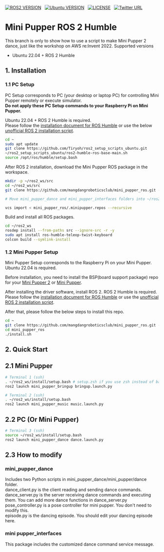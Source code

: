 [![ROS2 VERSION](https://img.shields.io/badge/ROS-ROS%202%20Humble-brightgreen)](http://docs.ros.org/en/humble/index.html)
&nbsp;
[![Ubuntu VERSION](https://img.shields.io/badge/Ubuntu-22.04-green)](https://ubuntu.com/)
&nbsp;
[![LICENSE](https://img.shields.io/badge/license-Apache--2.0-informational)](https://github.com/mangdangroboticsclub/mini_pupper_ros/blob/ros2/LICENSE)
&nbsp;
[![Twitter URL](https://img.shields.io/twitter/url?style=social&url=https%3A%2F%2Ftwitter.com%2FLeggedRobot)](https://twitter.com/LeggedRobot)

# Mini Pupper ROS 2 Humble

This branch is only to show how to use a script to make Mini Pupper 2 dance, just like the workshop on AWS re:Invent 2022.
Supported versions

* Ubuntu 22.04 + ROS 2 Humble

## 1. Installation

### 1.1 PC Setup

PC Setup corresponds to PC (your desktop or laptop PC) for controlling Mini Pupper remotely or execute simulator.  
__Do not apply these PC Setup commands to your Raspberry Pi on Mini Pupper.__

Ubuntu 22.04 + ROS 2 Humble is required.  
Please follow the [installation document for ROS Humble](https://docs.ros.org/en/humble/Installation/Ubuntu-Install-Debians.html) or use the below [unofficial ROS 2 installation script](https://github.com/Tiryoh/ros2_setup_scripts_ubuntu).

```sh
cd ~
sudo apt update
git clone https://github.com/Tiryoh/ros2_setup_scripts_ubuntu.git
~/ros2_setup_scripts_ubuntu/ros2-humble-ros-base-main.sh
source /opt/ros/humble/setup.bash
```

After ROS 2 installation, download the Mini Pupper ROS package in the workspace.

```sh
mkdir -p ~/ros2_ws/src
cd ~/ros2_ws/src
git clone https://github.com/mangdangroboticsclub/mini_pupper_ros.git -b ros2-dev mini_pupper_ros

# Move mini_pupper_dance and mini_pupper_interfaces folders into ~/ros2_ws/src

vcs import < mini_pupper_ros/.minipupper.repos --recursive
```

Build and install all ROS packages.

```sh
cd ~/ros2_ws
rosdep install --from-paths src --ignore-src -r -y
sudo apt install ros-humble-teleop-twist-keyboard
colcon build --symlink-install
```

### 1.2 Mini Pupper Setup

Mini Pupper Setup corresponds to the Raspberry Pi on your Mini Pupper.  
Ubuntu 22.04 is required.

Before installation, you need to install the BSP(board support package) repo for your [Mini Pupper 2](https://github.com/mangdangroboticsclub/mini_pupper_2_bsp) or [Mini Pupper](https://github.com/mangdangroboticsclub/mini_pupper_bsp.git).

After installing the driver software, install ROS 2. ROS 2 Humble is required.  
Please follow the [installation document for ROS Humble](https://docs.ros.org/en/humble/Installation/Ubuntu-Install-Debians.html) or use the [unofficial ROS 2 installation script](https://github.com/Tiryoh/ros2_setup_scripts_ubuntu).

After that, please follow the below steps to install this repo.

```sh
cd ~
git clone https://github.com/mangdangroboticsclub/mini_pupper_ros.git -b ros2-dev mini_pupper_ros
cd mini_pupper_ros
./install.sh
```

## 2. Quick Start

## 2.1 Mini Pupper

```sh
# Terminal 1 (ssh)
. ~/ros2_ws/install/setup.bash # setup.zsh if you use zsh instead of bash
ros2 launch mini_pupper_bringup bringup.launch.py
```

```sh
# Terminal 2 (ssh)
. ~/ros2_ws/install/setup.bash 
ros2 launch mini_pupper_music music.launch.py
```

## 2.2 PC (Or Mini Pupper)
```sh
# Terminal 3 (ssh)
source ~/ros2_ws/install/setup.bash
ros2 launch mini_pupper_dance dance.launch.py
```

## 2.3 How to modify

### mini_pupper_dance
Includes two Python scripts in mini_pupper_dance/mini_pupper/dance folder. </br>
dance_client.py is the client reading and sending dance commands. </br>
dance_server.py is the server receiving dance commands and executing them. You can add more dance functions in dance_server.py </br>
pose_controller.py is a pose controller for mini pupper. You don't need to modify this. </br>
episode.py is the dancing episode. You should edit your dancing episode here.

### mini pupper_interfaces
This package includes the customized dance command service message.
